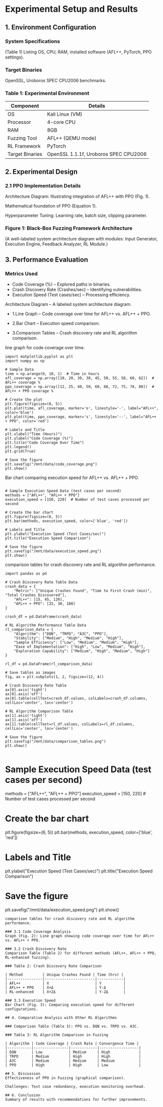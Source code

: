 # Experimental Setup and Results

## 1. Environment Configuration

### System Specifications
(Table 1) Listing OS, CPU, RAM, installed software (AFL++, PyTorch, PPO settings).

### Target Binaries
OpenSSL, Uroboros SPEC CPU2006 benchmarks.

### Table 1: Experimental Environment

| Component       | Details                |
|-----------------|------------------------|
| OS              | Kali Linux (VM)        |
| Processor       | 4-core CPU             |
| RAM             | 8GB                    |
| Fuzzing Tool    | AFL++ (QEMU mode)      |
| RL Framework    | PyTorch                |
| Target Binaries | OpenSSL 1.1.1f, Uroboros SPEC CPU2006 |

## 2. Experimental Design

### 2.1 PPO Implementation Details
Architecture Diagram: Illustrating integration of AFL++ with PPO (Fig. 1).

Mathematical foundation of PPO (Equation 1).

Hyperparameter Tuning: Learning rate, batch size, clipping parameter.

### Figure 1: Black-Box Fuzzing Framework Architecture
(A well-labeled system architecture diagram with modules: Input Generator, Execution Engine, Feedback Analyzer, RL Module.)

## 3. Performance Evaluation

### Metrics Used
- Code Coverage (%) – Explored paths in binaries.
- Crash Discovery Rate (Crashes/sec) – Identifying vulnerabilities.
- Execution Speed (Test cases/sec) – Processing efficiency.



Architecture Diagram – A labeled system architecture diagram.

- 1.Line Graph – Code coverage over time for AFL++ vs. AFL++ + PPO.

- 2.Bar Chart – Execution speed comparison.

- 3.Comparison Tables – Crash discovery rate and RL algorithm comparison.

 line graph for code coverage over time.

```
import matplotlib.pyplot as plt
import numpy as np

# Sample Data
time = np.arange(0, 10, 1)  # Time in hours
afl_coverage = np.array([10, 20, 30, 38, 45, 50, 55, 58, 60, 62])  # AFL++ coverage %
ppo_coverage = np.array([12, 25, 40, 50, 60, 68, 72, 75, 78, 80])  # AFL++ + PPO coverage %

# Create the plot
plt.figure(figsize=(8, 5))
plt.plot(time, afl_coverage, marker='o', linestyle='-', label="AFL++", color='blue')
plt.plot(time, ppo_coverage, marker='s', linestyle='--', label="AFL++ + PPO", color='red')

# Labels and Title
plt.xlabel("Time (Hours)")
plt.ylabel("Code Coverage (%)")
plt.title("Code Coverage Over Time")
plt.legend()
plt.grid(True)

# Save the figure
plt.savefig("/mnt/data/code_coverage.png")
plt.show()

```

Bar chart comparing execution speed for AFL++ vs. AFL++ + PPO.

```

# Sample Execution Speed Data (test cases per second)
methods = ["AFL++", "AFL++ + PPO"]
execution_speed = [150, 220]  # Number of test cases processed per second

# Create the bar chart
plt.figure(figsize=(6, 5))
plt.bar(methods, execution_speed, color=['blue', 'red'])

# Labels and Title
plt.ylabel("Execution Speed (Test Cases/sec)")
plt.title("Execution Speed Comparison")

# Save the figure
plt.savefig("/mnt/data/execution_speed.png")
plt.show()

```

comparison tables for crash discovery rate and RL algorithm performance. ​

```
import pandas as pd

# Crash Discovery Rate Table Data
crash_data = {
    "Metric": ["Unique Crashes Found", "Time to First Crash (min)", "Total Crashes Discovered"],
    "AFL++": [15, 45, 120],
    "AFL++ + PPO": [25, 30, 180]
}

crash_df = pd.DataFrame(crash_data)

# RL Algorithm Performance Table Data
rl_comparison_data = {
    "Algorithm": ["DQN", "TRPO", "A3C", "PPO"],
    "Stability": ["Medium", "High", "Medium", "High"],
    "Sample Efficiency": ["Low", "Medium", "Medium", "High"],
    "Ease of Implementation": ["High", "Low", "Medium", "High"],
    "Exploration Capability": ["Medium", "High", "Medium", "High"]
}

rl_df = pd.DataFrame(rl_comparison_data)

# Save tables as images
fig, ax = plt.subplots(1, 2, figsize=(12, 4))

# Crash Discovery Rate Table
ax[0].axis('tight')
ax[0].axis('off')
ax[0].table(cellText=crash_df.values, colLabels=crash_df.columns, cellLoc='center', loc='center')

# RL Algorithm Comparison Table
ax[1].axis('tight')
ax[1].axis('off')
ax[1].table(cellText=rl_df.values, colLabels=rl_df.columns, cellLoc='center', loc='center')

# Save the figure
plt.savefig("/mnt/data/comparison_tables.png")
plt.show()


```
# Sample Execution Speed Data (test cases per second)
methods = ["AFL++", "AFL++ + PPO"]
execution_speed = [150, 220]  # Number of test cases processed per second

# Create the bar chart
plt.figure(figsize=(6, 5))
plt.bar(methods, execution_speed, color=['blue', 'red'])

# Labels and Title
plt.ylabel("Execution Speed (Test Cases/sec)")
plt.title("Execution Speed Comparison")

# Save the figure
plt.savefig("/mnt/data/execution_speed.png")
plt.show()
```
comparison tables for crash discovery rate and RL algorithm performance. ​

### 3.1 Code Coverage Analysis
Graph (Fig. 2): Line graph showing code coverage over time for AFL++ vs. AFL++ + PPO.

### 3.2 Crash Discovery Rate
Comparison Table (Table 2) for different methods (AFL++, AFL++ + PPO, RL-enhanced fuzzing).

### Table 2: Crash Discovery Rate Comparison

| Method         | Unique Crashes Found | Time (hrs) |
|----------------|-----------------------|------------|
| AFL++          | X                     | Y          |
| AFL++ + PPO    | X+Δ                   | Y-Δ        |
| RL-enhanced    | X+2Δ                  | Y-2Δ       |

### 3.3 Execution Speed
Bar Chart (Fig. 3): Comparing execution speed for different configurations.

## 4. Comparative Analysis with Other RL Algorithms

### Comparison Table (Table 3): PPO vs. DQN vs. TRPO vs. A3C.

### Table 3: RL Algorithm Comparison in Fuzzing

| Algorithm | Code Coverage | Crash Rate | Convergence Time |
|-----------|----------------|------------|------------------|
| DQN       | Low            | Medium     | High             |
| TRPO      | Medium         | High       | High             |
| A3C       | Medium         | Medium     | Medium           |
| PPO       | High           | High       | Low              |

## 5. Discussion
Effectiveness of PPO in Fuzzing (graphical comparison).

Challenges: Test case redundancy, execution monitoring overhead.

## 6. Conclusion
Summary of results with recommendations for further improvements.